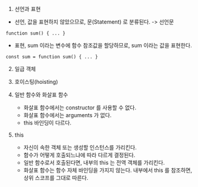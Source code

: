 1. 선언과 표현

- 선언, 값을 표현하지 않았으므로, 문(Statement) 로 분류된다. -> 선언문

```tsx
function sum() { ... }
```

- 표현, sum 이라는 변수에 함수 참조값을 할당하므로, sum 이라는 값을 표현한다.

```tsx
const sum = function sum() { ... }
```

2. 일급 객체

3. 호이스팅(hoisting)

4. 일반 함수와 화살표 함수

   - 화살표 함수에서는 constructor 를 사용할 수 없다.
   - 화살표 함수에서는 arguments 가 없다.
   - this 바인딩이 다르다.

5. this
   - 자신이 속한 객체 또는 생성할 인스턴스를 가리킨다.
   - 함수가 어떻게 호출되느냐에 따라 다르게 결정된다.
   - 일반 함수로서 호출된다면, 내부의 this 는 전역 객체를 가리킨다.
   - 화살표 함수는 함수 자체 바인딩을 가지지 않는다. 내부에서 this 를 참조하면, 상위 스코프를 그대로 따른다.
